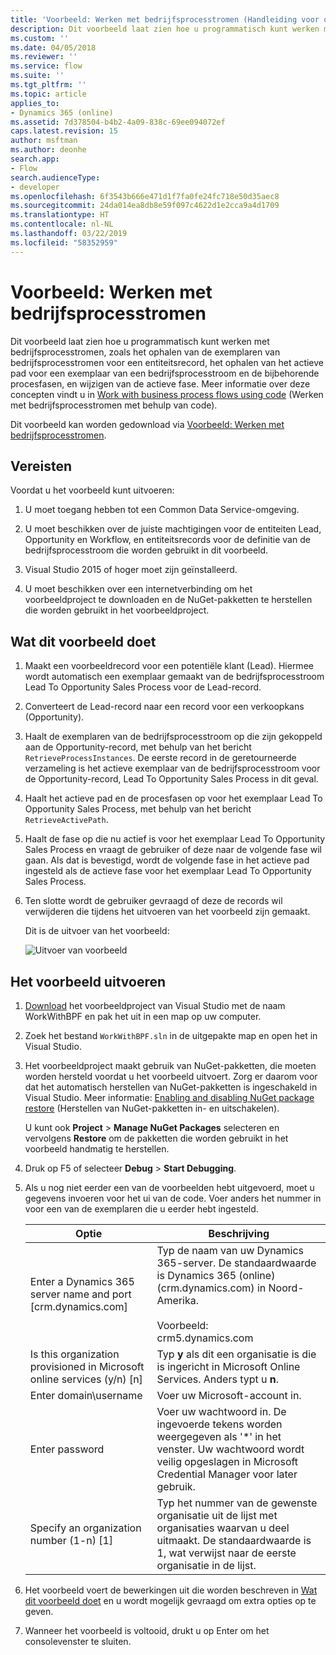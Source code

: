 ```yaml
---
title: 'Voorbeeld: Werken met bedrijfsprocesstromen (Handleiding voor ontwikkelaars voor Dynamics 365 Customer Engagement) | MicrosoftDocs'
description: Dit voorbeeld laat zien hoe u programmatisch kunt werken met bedrijfsprocesstromen, zoals het ophalen van de exemplaren van bedrijfsprocesstromen voor een entiteitsrecord, het ophalen van het actieve pad voor een exemplaar van een bedrijfsprocesstroom en de bijbehorende procesfasen, en wijzigen van de actieve fase.
ms.custom: ''
ms.date: 04/05/2018
ms.reviewer: ''
ms.service: flow
ms.suite: ''
ms.tgt_pltfrm: ''
ms.topic: article
applies_to:
- Dynamics 365 (online)
ms.assetid: 7d378504-b4b2-4a09-838c-69ee094072ef
caps.latest.revision: 15
author: msftman
ms.author: deonhe
search.app:
- Flow
search.audienceType:
- developer
ms.openlocfilehash: 6f3543b666e471d1f7fa0fe24fc718e50d35aec8
ms.sourcegitcommit: 24da014ea8db8e59f097c4622d1e2cca9a4d1709
ms.translationtype: HT
ms.contentlocale: nl-NL
ms.lasthandoff: 03/22/2019
ms.locfileid: "58352959"
---
```

# <a name="sample-work-with-business-process-flows"></a>Voorbeeld: Werken met bedrijfsprocesstromen

Dit voorbeeld laat zien hoe u programmatisch kunt werken met bedrijfsprocesstromen, zoals het ophalen van de exemplaren van bedrijfsprocesstromen voor een entiteitsrecord, het ophalen van het actieve pad voor een exemplaar van een bedrijfsprocesstroom en de bijbehorende procesfasen, en wijzigen van de actieve fase. Meer informatie over deze concepten vindt u in [Work with business process flows using code](business-process-flows-code.md) (Werken met bedrijfsprocesstromen met behulp van code).  

 Dit voorbeeld kan worden gedownload via [Voorbeeld: Werken met bedrijfsprocesstromen](https://go.microsoft.com/fwlink/p/?LinkId=846108).  

<a name="BKMK_Prerequisites"></a>   
## <a name="prerequisites"></a>Vereisten  
 Voordat u het voorbeeld kunt uitvoeren:  

1. U moet toegang hebben tot een Common Data Service-omgeving.  

2. U moet beschikken over de juiste machtigingen voor de entiteiten Lead, Opportunity en Workflow, en entiteitsrecords voor de definitie van de bedrijfsprocesstroom die worden gebruikt in dit voorbeeld.  

3. Visual Studio 2015 of hoger moet zijn geïnstalleerd.  

4. U moet beschikken over een internetverbinding om het voorbeeldproject te downloaden en de NuGet-pakketten te herstellen die worden gebruikt in het voorbeeldproject.  

<a name="BKMK_WhatThisSampleDoes"></a>   
## <a name="what-this-sample-does"></a>Wat dit voorbeeld doet  

1.  Maakt een voorbeeldrecord voor een potentiële klant (Lead). Hiermee wordt automatisch een exemplaar gemaakt van de bedrijfsprocesstroom Lead To Opportunity Sales Process voor de Lead-record.  

2.  Converteert de Lead-record naar een record voor een verkoopkans (Opportunity).  


4.  Haalt de exemplaren van de bedrijfsprocesstroom op die zijn gekoppeld aan de Opportunity-record, met behulp van het bericht `RetrieveProcessInstances`. De eerste record in de geretourneerde verzameling is het actieve exemplaar van de bedrijfsprocesstroom voor de Opportunity-record, Lead To Opportunity Sales Process in dit geval.  

5.  Haalt het actieve pad en de procesfasen op voor het exemplaar Lead To Opportunity Sales Process, met behulp van het bericht `RetrieveActivePath`.  

6.  Haalt de fase op die nu actief is voor het exemplaar Lead To Opportunity Sales Process en vraagt de gebruiker of deze naar de volgende fase wil gaan. Als dat is bevestigd, wordt de volgende fase in het actieve pad ingesteld als de actieve fase voor het exemplaar Lead To Opportunity Sales Process.  

7.  Ten slotte wordt de gebruiker gevraagd of deze de records wil verwijderen die tijdens het uitvoeren van het voorbeeld zijn gemaakt.  

     Dit is de uitvoer van het voorbeeld:  

    ![Uitvoer van voorbeeld](media/work-with-bpf-sample-output.png "Uitvoer van voorbeeld")  

<a name="BKMK_runSample"></a>   
## <a name="run-the-sample"></a>Het voorbeeld uitvoeren  

1. [Download](https://go.microsoft.com/fwlink/p/?LinkId=846108) het voorbeeldproject van Visual Studio met de naam WorkWithBPF en pak het uit in een map op uw computer.  

2. Zoek het bestand `WorkWithBPF.sln` in de uitgepakte map en open het in Visual Studio.  

3. Het voorbeeldproject maakt gebruik van NuGet-pakketten, die moeten worden hersteld voordat u het voorbeeld uitvoert. Zorg er daarom voor dat het automatisch herstellen van NuGet-pakketten is ingeschakeld in Visual Studio. Meer informatie: [Enabling and disabling NuGet package restore](https://go.microsoft.com/fwlink/?linkid=846106) (Herstellen van NuGet-pakketten in- en uitschakelen).  

    U kunt ook **Project** > **Manage NuGet Packages** selecteren en vervolgens **Restore** om de pakketten die worden gebruikt in het voorbeeld handmatig te herstellen.  

4. Druk op F5 of selecteer **Debug** > **Start Debugging**.  

5. Als u nog niet eerder een van de voorbeelden hebt uitgevoerd, moet u gegevens invoeren voor het ui van de code. Voer anders het nummer in voor een van de exemplaren die u eerder hebt ingesteld.  


   |                                 Optie                                  |                                                                                             Beschrijving                                                                                             |
   |-------------------------------------------------------------------------|-----------------------------------------------------------------------------------------------------------------------------------------------------------------------------------------------------|
   |      Enter a Dynamics 365 server name and port [crm.dynamics.com]       | Typ de naam van uw Dynamics 365-server. De standaardwaarde is Dynamics 365 (online)  (crm.dynamics.com) in Noord-Amerika.<br /><br /> Voorbeeld: <br />crm5.dynamics.com |
   | Is this organization provisioned in Microsoft online services (y/n) [n] |                                                 Typ **y** als dit een organisatie is die is ingericht in Microsoft Online Services. Anders typt u **n**.                                                  |
   |                          Enter domain\username                          |                                                                                    Voer uw Microsoft-account in.                                                                                     |
   |                             Enter password                              |                      Voer uw wachtwoord in. De ingevoerde tekens worden weergegeven als '\*' in het venster. Uw wachtwoord wordt veilig opgeslagen in Microsoft Credential Manager voor later gebruik.                       |
   |                Specify an organization number (1-n) [1]                 |                      Typ het nummer van de gewenste organisatie uit de lijst met organisaties waarvan u deel uitmaakt. De standaardwaarde is 1, wat verwijst naar de eerste organisatie in de lijst.                       |


6. Het voorbeeld voert de bewerkingen uit die worden beschreven in [Wat dit voorbeeld doet](#what-this-sample-does) en u wordt mogelijk gevraagd om extra opties op te geven.  

7. Wanneer het voorbeeld is voltooid, drukt u op Enter om het consolevenster te sluiten.  

